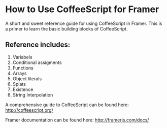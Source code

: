 # How to Use CoffeeScript for Framer
A short and sweet reference guide for using CoffeeScript in Framer. This is a primer to learn the basic building blocks of CoffeeScript.

## Reference includes:
1. Variabels
2. Conditional assigments
3. Functions
4. Arrays
5. Object literals
6. Splats
7. Existence
8. String Interpolation

A comprehensive guide to CoffeeScript can be found here: http://coffeescript.org/

Framer documentation can be found here: http://framerjs.com/docs/
